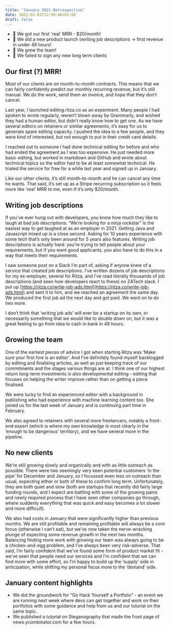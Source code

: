 ```yaml
---
title: "January 2021 Retrospective"
date: 2021-02-01T12:59:48+02:00
draft: false
---
```


* 🎉 We got our first ‘real’ MRR - $20/month!
* 🎉 We did a new product launch (writing job descriptions -> first revenue in under 48 hours!
* 🎉 We grew the team!
* 🐌 We failed to sign any new long term clients

## Our first (?) MRR!

Most of our clients are on month-to-month contracts. This means that we can fairly confidently predict our monthly recurring revenue, but it’s still manual. We do the work, send them an invoice, and hope that they don’t cancel.

Last year, I launched editing.ritza.co as an experiment. Many people I had spoken to wrote regularly, weren’t blown away by Grammarly, and wished they had a human editor, but didn’t really know how to get one. As we have several editors on retainers or similar agreements, it’s easy for us to generate spare editing capacity. I pushed the idea to a few people, and they were kind of interested, but not enough to put in their credit card details.

I reached out to someone I had done technical editing for before and who had ended the agreement as I was too expensive. He just needed more basic editing, but worked in markdown and GitHub and wrote about technical topics so the editor had to be at least somewhat technical. He trialed the service for free for a while last year and signed up in January.

Like our other clients, it’s still month-to-month and he can cancel any time he wants. That said, it’s set up as a Stripe recurring subscription so it feels more like ‘real’ MRR to me, even if it’s only $20/month.

## Writing job descriptions

If you’ve ever hung out with developers, you know how much they like to laugh at bad job descriptions. “We’re looking for a ninja rockstar” is the easiest way to get laughed at as an employer in 2021. Getting Java and Javascript mixed up is a close second. Asking for 10 years experience with some tech that’s only been around for 5 years also features. Writing job descriptions is actually hard: you’re trying to tell people about your requirements, but if you want good applicants, you also have to do this in a way that meets their requirements.

I saw someone post on a Slack I’m part of, asking if anyone knew of a service that created job descriptions. I’ve written dozens of job descriptions for my ex-employer, several for Ritza, and I’ve read literally thousands of job descriptions (and seen how developers react to these) on ZATech slack. I put up [https://ritza.co/write-job-ads.html](https://ritza.co/write-job-ads.html) and sent it to him, and we reached an agreement the same day. We produced the first job ad the next day and got paid. We went on to do two more. 

I don’t think that ‘writing job ads’ will ever be a startup on its own, or necessarily something that we would like to double down on, but it was a great feeling to go from idea to cash in bank in 48 hours.

## Growing the team

One of the earliest pieces of advice I got when starting Ritza was ‘Make sure your first hire is an editor’. And I’ve definitely found myself backlogged by editing and finalising articles, as well as just keeping track of our commitments and the stages various things are at. I think one of our highest return long-term investments is also developmental editing - editing that focuses on helping the writer improve rather than on getting a piece finalised.

We were lucky to find an experienced editor with a background in publishing who had experience with machine learning content too. She joined us for the last week of January and is continuing part time in February. 

We also agreed to retainers with several more freelancers, notably a front-end expert (which is where my own knowledge is most clearly in the ‘enough to be dangerous’ territory), and we have several more in the pipeline.

## No new clients

We’re still growing slowly and organically and with as little outreach as possible. There were two seemingly very keen potential customers ‘in the pipe’ for December and January, so I focussed even less on outreach than usual, expecting either or both of these to confirm long term. Unfortunately, they are both quiet and slow (both are startups that recently did fairly large funding rounds, and I expect are battling with some of the growing pains and newly required process that I have seen other companies go through, where suddenly everything that was quick and easy becomes a lot slower and more difficult). 

We also had costs in January that were significantly higher than previous months. We are still profitable and remaining profitable will always be a core focus (otherwise I can’t eat), but we’ve now taken the nerve-wracking plunge of expecting some revenue growth in the next two months. Balancing finding more work with growing our team was always going to be a chicken-and-egg problem, and I’ve always been very risk-adverse. That said, I’m fairly confident that we’ve found some form of product market fit - we’ve seen that people need our services and I’m confident that we can find more with some effort, so I’m happy to build up the ‘supply’ side in anticipation, while shifting my personal focus more to the ‘demand’ side.

## January content highlights

* We did the groundwork for “Go Hack Yourself a Portfolio” - an event we are running next week where devs can get together and work on their portfolios with some guidance and help from us and our tutorial on the same topic.
* We published a tutorial on Steganography that made the front page of news.ycombinator.com for a few hours.

